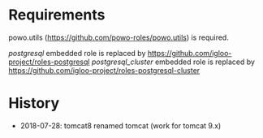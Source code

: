 # Requirements

powo.utils (https://github.com/powo-roles/powo.utils) is required.

*postgresql* embedded role is replaced by https://github.com/igloo-project/roles-postgresql
*postgresql_cluster* embedded role is replaced by https://github.com/igloo-project/roles-postgresql-cluster

# History

* 2018-07-28: tomcat8 renamed tomcat (work for tomcat 9.x)
